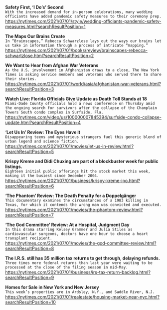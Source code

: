 **Safety First, ‘I Do’s’ Second**\
`With the increased demand for in-person celebrations, many wedding officiants have added pandemic safety measures to their ceremony prep.`\
https://nytimes.com/2021/07/01/style/wedding-officiants-pandemic-safety-measures.html?searchResultPosition=1

**The Maps Our Brains Create**\
`In “Brainscapes,” Rebecca Schwarzlose lays out the ways our brains let us take in information through a process of intricate “mapping.”`\
https://nytimes.com/2021/07/01/books/review/brainscapes-rebecca-schwartzlose.html?searchResultPosition=2

**We Want to Hear from Afghan War Veterans**\
`As the U.S. involvement in Afghanistan draws to a close, The New York Times is asking service members and veterans who served there to share their stories.`\
https://nytimes.com/2021/07/01/world/asia/afghanistan-war-veterans.html?searchResultPosition=3

**Watch Live: Florida Officials Give Update as Death Toll Stands at 18**\
`Miami-Dade County officials hold a news conference on Thursday amid the ongoing search for survivors after the collapse of the Champlain Towers South condo complex in Surfside, Fla.`\
https://nytimes.com/video/us/100000007845394/surfside-condo-collapse-update.html?searchResultPosition=4

**‘Let Us In’ Review: The Eyes Have it**\
`Disappearing teens and mysterious strangers fuel this generic blend of urban legend and science fiction.`\
https://nytimes.com/2021/07/01/movies/let-us-in-review.html?searchResultPosition=5

**Krispy Kreme and Didi Chuxing are part of a blockbuster week for public listings.**\
`Eighteen initial public offerings hit the stock market this week, making it the busiest since December 2004.`\
https://nytimes.com/2021/07/01/business/krispy-kreme-ipo.html?searchResultPosition=6

**‘The Phantom’ Review: The Death Penalty for a Doppelgänger**\
`This documentary examines the circumstances of a 1983 killing in Texas, for which it contends the wrong man was convicted and executed.`\
https://nytimes.com/2021/07/01/movies/the-phantom-review.html?searchResultPosition=7

**‘The God Committee’ Review: At a Hospital, Judgment Day**\
`In this drama starring Kelsey Grammer and Julia Stiles as cardiovascular surgeons, doctors have one hour to choose a heart transplant recipient.`\
https://nytimes.com/2021/07/01/movies/the-god-committee-review.html?searchResultPosition=8

**The I.R.S. still has 35 million tax returns to get through, delaying refunds.**\
`Three times more federal returns than last year were waiting to be processed at the close of the filing season in mid-May.`\
https://nytimes.com/2021/07/01/business/irs-tax-return-backlog.html?searchResultPosition=9

**Homes for Sale in New York and New Jersey**\
`This week’s properties are in Ardsley, N.Y., and Saddle River, N.J.`\
https://nytimes.com/2021/07/01/realestate/housing-market-near-nyc.html?searchResultPosition=10

